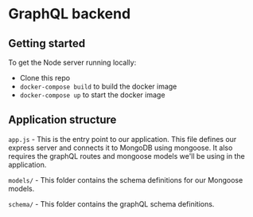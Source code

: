 # GraphQL backend

## Getting started

To get the Node server running locally:

 - Clone this repo
 - `docker-compose build` to build the docker image
 - `docker-compose up` to start the docker image

## Application structure

`app.js` - This is the entry point to our application. This file defines our express server and connects it to MongoDB using mongoose. It also requires the graphQL routes and mongoose models we'll be using in the application.

`models/` - This folder contains the schema definitions for our Mongoose models.

`schema/` - This folder contains the graphQL schema definitions.
